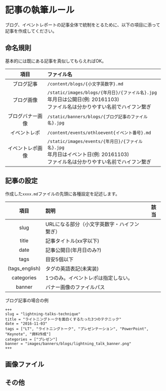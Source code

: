 # 記事の執筆ルール

ブログ、イベントレポートの記事全体で統制をとるために、以下の項目に添って記事を作成してください。

## 命名規則
基本的には既にある記事を真似してもらえればOK。

|項目|ファイル名|
|:---:|:---|
|ブログ記事|`/content/blogs/{小文字英数字}.md`|
|ブログ画像|`/static/images/blogs/{年月日}/{ファイル名}.jpg` <br> 年月日は公開日(例: 20161103) <br> ファイル名は分かりやすい名前でハイフン繋ぎ|
|ブログバナー画像|`/static/banners/blogs/{ブログ記事のファイル名}.jpg`|
|イベントレポ|`/content/events/othloevent{イベント番号}.md`|
|イベントレポ画像|`/static/images/events/{年月日}/{ファイル名}.jpg` <br> 年月日はイベント日(例: 20161103) <br> ファイル名は分かりやすい名前でハイフン繋ぎ|

## 記事の設定

作成した`xxxx.md`ファイルの先頭に各種設定を記述します。

|項目|説明|該当|
|:---:|:---|:---:|
|slug|URLになる部分（小文字英数字・ハイフン繋ぎ）|
|title|記事タイトル(xx字以下)|
|date|記事公開日(年月日のみ?)|
|tags|目安5個以下|
|(tags_english)|タグの英語表記(未実装)|
|categories|1つのみ。イベントレポは指定しない。|
|banner|バナー画像のファイルパス|

ブログ記事の場合の例
```
+++
slug = "lightning-talks-technique"
title = "ライトニングトークを面白くするたった3つのテクニック"
date = "2016-11-03"
tags = ["LT", "ライトニングトーク", "プレゼンテーション", "PowerPoint", "Keynote", "資料作成"]
categories = ["プレゼン"]
banner = "images/banners/blogs/lightning_talk_banner.png"
+++
```

## 画像ファイル


## その他

